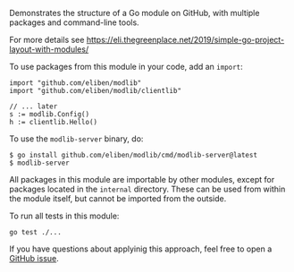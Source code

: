 Demonstrates the structure of a Go module on GitHub, with multiple packages and
command-line tools.

For more details see https://eli.thegreenplace.net/2019/simple-go-project-layout-with-modules/

To use packages from this module in your code, add an `import`:

```
import "github.com/eliben/modlib"
import "github.com/eliben/modlib/clientlib"

// ... later
s := modlib.Config()
h := clientlib.Hello()
```

To use the `modlib-server` binary, do:

```
$ go install github.com/eliben/modlib/cmd/modlib-server@latest
$ modlib-server
```

All packages in this module are importable by other modules, except for packages
located in the `internal` directory. These can be used from within the module
itself, but cannot be imported from the outside.

To run all tests in this module:

```
go test ./...
```

If you have questions about applyinig this approach, feel free to open a [GitHub issue](https://github.com/eliben/modlib/issues).

